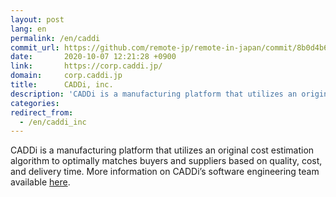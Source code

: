 ```yaml
---
layout: post
lang: en
permalink: /en/caddi
commit_url: https://github.com/remote-jp/remote-in-japan/commit/8b0d4b636bb726f0a92a45efdcf246195432c797
date:       2020-10-07 12:21:28 +0900
link:       https://corp.caddi.jp/
domain:     corp.caddi.jp
title:      CADDi, inc.
description: 'CADDi is a manufacturing platform that utilizes an original cost estimation algorithm to optimally matches buyers and suppliers based on quality, cost, and delivery time. More information on CADDi’s software engineering team available here.'
categories: 
redirect_from:
  - /en/caddi_inc
---
```


<p>CADDi is a manufacturing platform that utilizes an original cost estimation algorithm to optimally matches buyers and suppliers based on quality, cost, and delivery time. More information on CADDi’s software engineering team available <a href="https://speakerdeck.com/caddi_eng/caddi-the-letter-from-cto-to-all-the-engineer-applicants">here</a>.</p>
